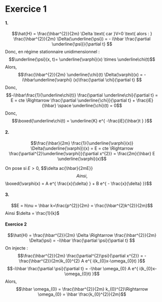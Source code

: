 # Exercice 1
#### 1.
$$\hat{H} = \frac{\hbar^{2}}{2m} \Delta \text{ car }V=0 \text{ alors : } \frac{\hbar^{2}}{2m} \Delta(\underline{\psi}) = - i\hbar \frac{\partial \underline{\psi}}{\partial t} $$
Donc, en régime stationnaire unidimensionnel : 
$$\underline{\psi}(x, t)= \underline{\varphi}(x) \times \underline\chi(t)$$
Alors, 
$$\frac{\hbar^{2}}{2m} \underline{\chi}(t) \Delta(\varphi)(x) = -i\hbar\underline{\varphi} (x)\frac{\partial \chi}{\partial t} $$
Donc, 
$$-i\hbar\frac{1}{\underline\chi(t)} \frac{\partial \underline\chi}{\partial t} = E = cte \Rightarrow \frac{\partial \underline{\chi}}{\partial t}  + \frac{iE}{\hbar} \space \underline{\chi}(t) = 0$$
Donc, 
$$\boxed{\underline\chi(t) = \underline{K} e^{ -\frac{iE}{\hbar}t } }$$

#### 2.
$$\frac{\hbar}{2m} \frac{1}{\underline{\varphi}(x)} \Delta(\underline{\varphi})(x)  = E = cte \Rightarrow \frac{\partial^{2}\underline{\varphi}}{\partial x^{2}} = \frac{2m}{\hbar} E \underline{\varphi}(x)$$

On pose si $E >0$, 
$$\delta ac{\hbar}{2mE}}$$
Ainsi, 
$$\boxed{\varphi(x) = A e^{ \frac{x}{\delta} } + B e^{ - \frac{x}{\delta} }}$$
#### 3.
$$E = h\nu = \hbar k=\frac{p^{2}}{2m} = \frac{\hbar^{2}k^{2}}{2m}$$
Ainsi $\delta = \frac{1}{k}$

#### Exercice 2
$$\hat{H} = \frac{\hbar^{2}}{2m} \Delta  \Rightarrow \frac{\hbar^{2}}{2m} \Delta(\psi) = -i\hbar \frac{\partial \psi}{\partial t} $$
On injecte :
$$\frac{\hbar^{2}}{2m} \frac{\partial^{2}\psi}{\partial x^{2}} = -\frac{\hbar^{2}}{2m}k_{0}^{2} A e^{ i(k_{0}x-\omega_{0}t) }$$
$$-i\hbar \frac{\partial \psi}{\partial t}  = -\hbar \omega_{0} A e^{ i(k_{0}x-\omega_{0}t) }$$
Alors, 
$$\hbar \omega_{0} = \frac{\hbar^{2}}{2m} k_{0}^{2}\Rightarrow \omega_{0} = \hbar \frac{k_{0}^{2}}{2m}$$
